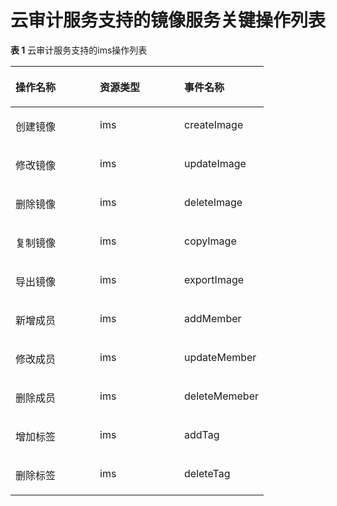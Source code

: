 # 云审计服务支持的镜像服务关键操作列表<a name="ZH-CN_TOPIC_0107462581"></a>

**表 1**  云审计服务支持的ims操作列表

<a name="table18512165315251"></a>
<table><thead align="left"><tr id="row5512185332511"><th class="cellrowborder" valign="top" width="33.333333333333336%" id="mcps1.2.4.1.1"><p id="p97712525261"><a name="p97712525261"></a><a name="p97712525261"></a>操作名称</p>
</th>
<th class="cellrowborder" valign="top" width="33.333333333333336%" id="mcps1.2.4.1.2"><p id="p877112524268"><a name="p877112524268"></a><a name="p877112524268"></a>资源类型</p>
</th>
<th class="cellrowborder" valign="top" width="33.333333333333336%" id="mcps1.2.4.1.3"><p id="p11771552182614"><a name="p11771552182614"></a><a name="p11771552182614"></a>事件名称</p>
</th>
</tr>
</thead>
<tbody><tr id="row1151205312250"><td class="cellrowborder" valign="top" width="33.333333333333336%" headers="mcps1.2.4.1.1 "><p id="p077125216263"><a name="p077125216263"></a><a name="p077125216263"></a>创建镜像</p>
</td>
<td class="cellrowborder" valign="top" width="33.333333333333336%" headers="mcps1.2.4.1.2 "><p id="p2771125214265"><a name="p2771125214265"></a><a name="p2771125214265"></a>ims</p>
</td>
<td class="cellrowborder" valign="top" width="33.333333333333336%" headers="mcps1.2.4.1.3 "><p id="p4771115217264"><a name="p4771115217264"></a><a name="p4771115217264"></a>createImage</p>
</td>
</tr>
<tr id="row1551216538256"><td class="cellrowborder" valign="top" width="33.333333333333336%" headers="mcps1.2.4.1.1 "><p id="p6771165216266"><a name="p6771165216266"></a><a name="p6771165216266"></a>修改镜像</p>
</td>
<td class="cellrowborder" valign="top" width="33.333333333333336%" headers="mcps1.2.4.1.2 "><p id="p177711952182617"><a name="p177711952182617"></a><a name="p177711952182617"></a>ims</p>
</td>
<td class="cellrowborder" valign="top" width="33.333333333333336%" headers="mcps1.2.4.1.3 "><p id="p877145272610"><a name="p877145272610"></a><a name="p877145272610"></a>updateImage</p>
</td>
</tr>
<tr id="row14512155352513"><td class="cellrowborder" valign="top" width="33.333333333333336%" headers="mcps1.2.4.1.1 "><p id="p10771155222611"><a name="p10771155222611"></a><a name="p10771155222611"></a>删除镜像</p>
</td>
<td class="cellrowborder" valign="top" width="33.333333333333336%" headers="mcps1.2.4.1.2 "><p id="p77711252202619"><a name="p77711252202619"></a><a name="p77711252202619"></a>ims</p>
</td>
<td class="cellrowborder" valign="top" width="33.333333333333336%" headers="mcps1.2.4.1.3 "><p id="p7771205282615"><a name="p7771205282615"></a><a name="p7771205282615"></a>deleteImage</p>
</td>
</tr>
<tr id="row2512195312257"><td class="cellrowborder" valign="top" width="33.333333333333336%" headers="mcps1.2.4.1.1 "><p id="p1771752122617"><a name="p1771752122617"></a><a name="p1771752122617"></a>复制镜像</p>
</td>
<td class="cellrowborder" valign="top" width="33.333333333333336%" headers="mcps1.2.4.1.2 "><p id="p1077114524266"><a name="p1077114524266"></a><a name="p1077114524266"></a>ims</p>
</td>
<td class="cellrowborder" valign="top" width="33.333333333333336%" headers="mcps1.2.4.1.3 "><p id="p1977175220261"><a name="p1977175220261"></a><a name="p1977175220261"></a>copyImage</p>
</td>
</tr>
<tr id="row1751218537253"><td class="cellrowborder" valign="top" width="33.333333333333336%" headers="mcps1.2.4.1.1 "><p id="p677110521265"><a name="p677110521265"></a><a name="p677110521265"></a>导出镜像</p>
</td>
<td class="cellrowborder" valign="top" width="33.333333333333336%" headers="mcps1.2.4.1.2 "><p id="p1677145292614"><a name="p1677145292614"></a><a name="p1677145292614"></a>ims</p>
</td>
<td class="cellrowborder" valign="top" width="33.333333333333336%" headers="mcps1.2.4.1.3 "><p id="p4771152192612"><a name="p4771152192612"></a><a name="p4771152192612"></a>exportImage</p>
</td>
</tr>
<tr id="row9512135322513"><td class="cellrowborder" valign="top" width="33.333333333333336%" headers="mcps1.2.4.1.1 "><p id="p117711552132618"><a name="p117711552132618"></a><a name="p117711552132618"></a>新增成员</p>
</td>
<td class="cellrowborder" valign="top" width="33.333333333333336%" headers="mcps1.2.4.1.2 "><p id="p9771155262613"><a name="p9771155262613"></a><a name="p9771155262613"></a>ims</p>
</td>
<td class="cellrowborder" valign="top" width="33.333333333333336%" headers="mcps1.2.4.1.3 "><p id="p6771205216266"><a name="p6771205216266"></a><a name="p6771205216266"></a>addMember</p>
</td>
</tr>
<tr id="row251295315258"><td class="cellrowborder" valign="top" width="33.333333333333336%" headers="mcps1.2.4.1.1 "><p id="p13771205211264"><a name="p13771205211264"></a><a name="p13771205211264"></a>修改成员</p>
</td>
<td class="cellrowborder" valign="top" width="33.333333333333336%" headers="mcps1.2.4.1.2 "><p id="p777185292612"><a name="p777185292612"></a><a name="p777185292612"></a>ims</p>
</td>
<td class="cellrowborder" valign="top" width="33.333333333333336%" headers="mcps1.2.4.1.3 "><p id="p1677115214261"><a name="p1677115214261"></a><a name="p1677115214261"></a>updateMember</p>
</td>
</tr>
<tr id="row12512153102519"><td class="cellrowborder" valign="top" width="33.333333333333336%" headers="mcps1.2.4.1.1 "><p id="p1277125292618"><a name="p1277125292618"></a><a name="p1277125292618"></a>删除成员</p>
</td>
<td class="cellrowborder" valign="top" width="33.333333333333336%" headers="mcps1.2.4.1.2 "><p id="p5771952102611"><a name="p5771952102611"></a><a name="p5771952102611"></a>ims</p>
</td>
<td class="cellrowborder" valign="top" width="33.333333333333336%" headers="mcps1.2.4.1.3 "><p id="p1277110529266"><a name="p1277110529266"></a><a name="p1277110529266"></a>deleteMemeber</p>
</td>
</tr>
<tr id="row17512145310256"><td class="cellrowborder" valign="top" width="33.333333333333336%" headers="mcps1.2.4.1.1 "><p id="p6512553142517"><a name="p6512553142517"></a><a name="p6512553142517"></a>增加标签</p>
</td>
<td class="cellrowborder" valign="top" width="33.333333333333336%" headers="mcps1.2.4.1.2 "><p id="p79971752279"><a name="p79971752279"></a><a name="p79971752279"></a>ims</p>
</td>
<td class="cellrowborder" valign="top" width="33.333333333333336%" headers="mcps1.2.4.1.3 "><p id="p14920757102716"><a name="p14920757102716"></a><a name="p14920757102716"></a>addTag</p>
</td>
</tr>
<tr id="row115121953182511"><td class="cellrowborder" valign="top" width="33.333333333333336%" headers="mcps1.2.4.1.1 "><p id="p1651255320259"><a name="p1651255320259"></a><a name="p1651255320259"></a>删除标签</p>
</td>
<td class="cellrowborder" valign="top" width="33.333333333333336%" headers="mcps1.2.4.1.2 "><p id="p15128662720"><a name="p15128662720"></a><a name="p15128662720"></a>ims</p>
</td>
<td class="cellrowborder" valign="top" width="33.333333333333336%" headers="mcps1.2.4.1.3 "><p id="p19512175315252"><a name="p19512175315252"></a><a name="p19512175315252"></a>deleteTag</p>
</td>
</tr>
</tbody>
</table>

